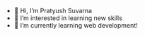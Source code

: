 - 👋 Hi, I’m Pratyush Suvarna
- 👀 I’m interested in learning new skills
- 🌱 I’m currently learning web development!
